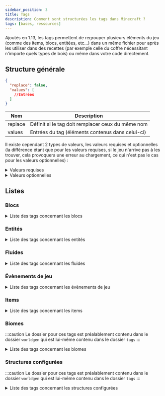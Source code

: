 ```yaml
---
sidebar_position: 3
title: Tags
description: Comment sont structurées les tags dans Minecraft ?
tags: [bases, ressources]
---
```


Ajoutés en 1.13, les tags permettent de regrouper plusieurs éléments du jeu (comme des items, blocs, entitées, etc...) dans un même fichier pour après les utiliser dans des recettes (par exemple celle du coffre nécessitant n'importe quels types de bois) ou même dans votre code directement.

## Structure générale

```json
{
  "replace": false,
  "values": [
    //Entrées
  ]
}
```

| Nom     | Description                                       |
|---------|---------------------------------------------------|
| replace | Définit si le tag doit remplacer ceux du même nom |
| values  | Entrées du tag (éléments contenus dans celui-ci)  |

Il existe cependant 2 types de valeurs, les valeurs requises et optionnelles (la différence étant que pour les valeurs requises, si le jeu n'arrive pas à les trouver, cela provoquera une erreur au chargement, ce qui n'est pas le cas pour les valeurs optionnelles) :
<details>
  <summary>Valeurs requises</summary>

Celle-ci peuvent prendre 2 valeurs, soit un identifiant faisant référence à un élément du jeu, soit un identifiant faisant référence à un tag (précédé d'un `#`).

```json
"minecraft:diamond_block"
```

```json
"#minecraft:stone_bricks"
```
  
</details>

<details>
  <summary>Valeurs optionnelles</summary>

Celle-ci peuvent prendre 2 valeurs au niveau du champ `ìd`, soit un identifiant faisant référence à un élément du jeu, soit un identifiant faisant référence à un tag (précédé d'un `#`). Le champ `required` permet quant à lui de définir si l'entrée est requise ou non (dans le cas d'une entrée optionnelle il faudrat le définir sur `false`).

```json
{
  "id": "minecraft:diamond_block",
  "required": false
}
```

```json
{
  "id": "#minecraft:stone_bricks",
  "required": false
}
```

</details>

## Listes

### Blocs

<details>
<summary>Liste des tags concernant les blocs</summary>

| Identifiant                                | Description                                                                                                                                                                   |
|--------------------------------------------|-------------------------------------------------------------------------------------------------------------------------------------------------------------------------------|
| `mineable/axe`                             | Liste des blocs pouvant être miné efficacement avec une hache                                                                                                                 |
| `mineable/hoe`                             | Liste des blocs pouvant être miné efficacement avec faux                                                                                                                      |
| `mineable/pickaxe`                         | Liste des blocs pouvant être miné efficacement avec pioche                                                                                                                    |
| `mineable/shovel`                          | Liste des blocs pouvant être miné efficacement avec pelle                                                                                                                     |
| `acacia_logs`                              | Liste des blocs qui sont des buches d'acacia                                                                                                                                  |
| `animals_spawnable_on`                     | Liste des blocs sur lesquels les animaux peuvent apparaitre                                                                                                                   |
| `anvil`                                    | Liste des blocs qui sont des enclumes                                                                                                                                         |
| `axolotls_spawnable_on`                    | Liste des blocs sur lesquels les axolotls peuvent apparaitre                                                                                                                  |
| `azalea_grows_on`                          | Liste des blocs sur lesquels les arbres d'azalées peuvent pousser                                                                                                             |
| `azalea_root_replaceable`                  | Liste des blocs qui peuvent être remplacé par les racines des azalées                                                                                                         |
| `bamboo_plantable_on`                      | Liste des blocs où le bambou peut être planté                                                                                                                                 |
| `banners`                                  | Liste des blocs qui sont des bannières                                                                                                                                        |
| `base_stone_nether`                        | Liste des blocs qui peuvent être remplacés par des ressources (par exemple des minerais) de la dimension du Nether                                                            |
| `base_stone_overworld`                     | Liste des blocs qui peuvent être remplacés par des ressources (par exemple des minerais) du monde normal                                                                      |
| `beacon_base_blocks`                       | Liste des blocs qui peuvent activer une balise selon une structure pré-définit                                                                                                |
| `beds`                                     | Liste des blocs qui sont des lits                                                                                                                                             |
| `beehives`                                 | Liste des blocs qui sont des ruches                                                                                                                                           |
| `bee_growables`                            | Liste des blocs qui réagissent au pollen des abeilles pour pousser plus rapidement                                                                                            |
| `big_dripleaf_placeable`                   | Liste des blocs qui peuvent servir de base pour les grandes foliogoutte                                                                                                       |
| `birch_logs`                               | Liste des blocs qui sont des buches de bouleau                                                                                                                                |
| `buttons`                                  | Liste des blocs qui sont des boutons                                                                                                                                          |
| `campfires`                                | Liste des blocs qui sont des feux de camp                                                                                                                                     |
| `candles`                                  | Liste des blocs qui sont des bougies                                                                                                                                          |
| `candle_cakes`                             | Liste des blocs qui sont des gateaux avec une bougie                                                                                                                          |
| `carpets`                                  | Liste des blocs qui sont des tapis                                                                                                                                            |
| `cauldrons`                                | Liste des blocs qui sont des chaudrons                                                                                                                                        |
| `cave_vines`                               | Liste des blocs qui sont des lianes des cavernes                                                                                                                              |
| `climbable`                                | Liste des blocs qui sont escaladables                                                                                                                                         |
| `coal_ores`                                | Liste des blocs qui sont des minerais de charbon                                                                                                                              |
| `copper_ores`                              | Liste des blocs qui sont des minerais de copper                                                                                                                               |
| `corals`                                   | Liste des blocs qui sont des coraux                                                                                                                                           |
| `coral_blocks`                             | Liste des blocs qui sont des coraux                                                                                                                                           |
| `coral_plants`                             | Liste des blocs qui sont des coraux (plantes)                                                                                                                                 |
| `crimson_stems`                            | Liste des blocs qui sont des tiges carmins                                                                                                                                    |
| `crops`                                    | Liste des blocs qui sont des cultures                                                                                                                                         |
| `crystal_sound_blocks`                     | Liste des blocs qui émettent le son "amethyst block chime" de manière répétée pendant un court laps de temps après avoir été piétinés  ( le volume diminuant progressivement) |
| `dark_oak_logs`                            | Liste des blocs qui sont des buches de bois sombre                                                                                                                            |
| `deepslate_ore_replaceables`               | Liste des blocs pouvant être remplacés par des minerais des profondeurs                                                                                                       |
| `diamond_ores`                             | Liste des blocs qui sont des minerais de diamant                                                                                                                              |
| `dirt`                                     | Liste des blocs qui sont de la terre                                                                                                                                          |
| `doors`                                    | Liste des blocs qui sont des portes                                                                                                                                           |
| `dragon_immune`                            | Liste des blocs qui sont immunisés contre le dragon                                                                                                                           |
| `dripstone_replaceable_blocks`             | Liste des blocs pouvant être remplacés par des blocs de spéléothème                                                                                                           |
| `emerald_ores`                             | Liste des blocs qui sont des minerais d'émeraude                                                                                                                              |
| `enderman_holdable`                        | Liste des blocs pouvant être récupérés par des enderman                                                                                                                       |
| `fall_damage_resetting`                    | Liste des blocs qui reinitialises les dégâts de chute d'un joueur                                                                                                             |
| `features_cannot_replace`                  | Liste des blocs ne peuvent pas être remplacés par des éléments générés                                                                                                        |
| `fences`                                   | Liste des blocs qui sont des barrières                                                                                                                                        |
| `fence_gates`                              | Liste des blocs qui sont des portillons                                                                                                                                       |
| `fire`                                     | Liste des blocs qui sont du feu                                                                                                                                               |
| `flowers`                                  | Liste des blocs qui sont des fleurs                                                                                                                                           |
| `flower_pots`                              | Liste des blocs qui sont des fleurs dans des pots                                                                                                                             |
| `foxes_spawnable_on`                       | Liste des blocs sur lesquels les loups peuvent apparaitre                                                                                                                     |
| `geode_invalid_blocks`                     | Liste des blocs qui empêchent les géodes de se générer                                                                                                                        |
| `goats_spawnable_on`                       | Liste des blocs sur lesquels les chèvres peuvent apparaitre                                                                                                                   |
| `gold_ores`                                | Liste des blocs qui sont des minerais d'or                                                                                                                                    |
| `guarded_by_piglins`                       | Liste des blocs qui rendent hostile les Piglin's quand ils sont cassés ou ouvert (pour ceux le pouvant)                                                                       |
| `hoglin_repellents`                        | Liste des blocs qui font fuir les hoglin's                                                                                                                                    |
| `ice`                                      | Liste des blocs qui sont de la glace                                                                                                                                          |
| `impermeable`                              | Liste des blocs qui ne laissent pas passer les fluides ou le miel                                                                                                             |
| `infiniburn_end`                           | Liste des blocs qui peuvent rester en feu éternellement dans la dimension de l'Ender                                                                                          |
| `infiniburn_nether`                        | Liste des blocs qui peuvent rester en feu éternellement dans la dimension du Nether                                                                                           |
| `infiniburn_overworld`                     | Liste des blocs qui peuvent rester en feu éternellement dans le monde normal                                                                                                  |
| `inside_step_sound_blocks`                 | Liste des blocs jouant le son de pas quand une entité marche à l'intérieur                                                                                                    |
| `iron_ores`                                | Liste des blocs qui sont des minerais de fer                                                                                                                                  |
| `jungle_logs`                              | Liste des blocs qui sont des buches de bois de la jungle                                                                                                                      |
| `lapis_ores`                               | Liste des blocs qui sont des minerais de lapis lazuli                                                                                                                         |
| `lava_pool_stone_cannot_replace`           | Liste des blocs qui ne peuvent pas être remplacé par la génération d'un lac de lave.                                                                                          |
| `leaves`                                   | Liste des blocs qui sont des feuilles                                                                                                                                         |
| `logs`                                     | Liste des blocs qui sont des buches                                                                                                                                           |
| `logs_that_burn`                           | Liste des blocs de buche qui sont inflammables                                                                                                                                |
| `lush_ground_replaceable`                  | Liste des blocs qui seront remplacés par de la terre racineuse                                                                                                                |
| `mooshrooms_spawnable_on`                  | Liste des blocs sur lesquels les vaches champignon peuvent apparaitre                                                                                                         |
| `moss_replaceable`                         | Liste des blocs qui peuvent être remplacés par des blocs de mousse lorsque de la poudre d'os a été appliquée à un bloc de mousse voisin                                       |
| `mushroom_grow_block`                      | Liste des blocs sur lesquels les champignons peuvent être placés ou se propager                                                                                               |
| `needs_diamond_tool`                       | Liste des blocs nécessitant un outil en diamant pour être récolté                                                                                                             |
| `needs_iron_tool`                          | Liste des blocs nécessitant un outil en fer pour être récolté                                                                                                                 |
| `needs_stone_tool`                         | Liste des blocs nécessitant un outil en pierre pour être récolté                                                                                                              |
| `non_flammable_wood`                       | Liste des blocs de bois qui sont inflammables                                                                                                                                 |
| `nylium`                                   | Liste des blocs qui sont des blocs de nylium                                                                                                                                  |
| `oak_logs`                                 | Liste des blocs qui sont des buches de bois de chêne                                                                                                                          |
| `occludes_vibration_signals`               | Liste des blocs qui empêchent les capteurs sculk d'entendre les vibrations si le bloc se trouve entre le capteur et la vibration.                                             |
| `parrots_spawnable_on`                     | Liste des blocs sur lesquels les perroquets peuvent apparaitre                                                                                                                |
| `piglin_repellents`                        | Liste des blocs qui font fuir les piglin's                                                                                                                                    |
| `planks`                                   | Liste des blocs qui sont des planches                                                                                                                                         |
| `polar_bears_spawnable_on_in_frozen_ocean` | Liste des blocs sur lesquels les ours polaires peuvent apparaitre dans des biomes d'océan gelé                                                                                |
| `portals`                                  | Liste des blocs qui sont des portails                                                                                                                                         |
| `pressure_plates`                          | Liste des blocs qui sont des plaques de pression                                                                                                                              |
| `prevent_mob_spawning_inside`              | Liste des blocs qui empêches les monstres d'apparaître à l'intérieur de ceux-ci                                                                                               |
| `rabbits_spawnable_on`                     | Liste des blocs sur lesquels les lapins peuvent apparaitre                                                                                                                    |
| `rails`                                    | Liste des blocs qui sont des rails                                                                                                                                            |
| `redstone_ores`                            | Liste des blocs qui sont des minerais de redstone                                                                                                                             |
| `replaceable_plants`                       | Liste des plantes qui peuvent être remplacées pendant la génération d'un élément                                                                                              |
| `sand`                                     | Liste des blocs qui sont du sable                                                                                                                                             |
| `saplings`                                 | Liste des blocs qui sont des pousses d'arbre                                                                                                                                  |
| `shulker_boxes`                            | Liste des blocs qui sont des boites de shulker                                                                                                                                |
| `signs`                                    | Liste des blocs qui sont des panneaux                                                                                                                                         |
| `slabs`                                    | Liste des blocs qui sont des dalles                                                                                                                                           |
| `small_dripleaf_placeable`                 | Liste des blocs sur lesquels il est possible de placer les petites foliogoutes                                                                                                |
| `small_flowers`                            | Liste des blocs qui sont des petites fleurs                                                                                                                                   |
| `snow`                                     | Liste des blocs qui sont de la neige                                                                                                                                          |
| `soul_fire_base_blocks`                    | Liste des blocs qui peuvent supporter le feu des âmes                                                                                                                         |
| `soul_speed_blocks`                        | Liste des blocs qui donnent un effet de vitesse si jamais un joueur se situe sur l'un d'entre eux avec des bottes ayant l'enchantement _Agilité des âmes_                     |
| `spruce_logs`                              | Liste des blocs qui sont des buches de bois de sapin                                                                                                                          |
| `stairs`                                   | Liste des blocs qui sont des escaliers                                                                                                                                        |
| `standing_signs`                           | Liste des blocs qui sont des panneaux _debouts_                                                                                                                               |
| `stone_bricks`                             | Liste des blocs qui sont des pierres taillées                                                                                                                                 |
| `stone_ore_replaceables`                   | Liste des blocs pouvant être remplacés par des minerais                                                                                                                       |
| `stone_pressure_plates`                    | Liste des blocs qui sont des plaques de pression en pierre                                                                                                                    |
| `strider_warm_blocks`                      | Liste des blocs qui ne font pas trembler un strider si jamais il se retrouve dessus                                                                                           |
| `tall_flowers`                             | Liste des blocs qui sont des fleurs hautes                                                                                                                                    |
| `terracotta`                               | Liste des blocs qui sont de la terre cuite                                                                                                                                    |
| `trapdoors`                                | Liste des blocs qui sont des trappes                                                                                                                                          |
| `underwater_bonemeals`                     | Liste des plantes aquatiques qui poussent dans le fond des océans                                                                                                             |
| `unstable_bottom_center`                   | Liste des blocs qui ne peuvent pas supporter les lanternes et les cloches sur leur face inférieure                                                                            |
| `valid_spawn`                              | Liste des blocs qui sont valides pour l'apparition d'un joueur                                                                                                                |
| `walls`                                    | Liste des blocs qui sont des murets                                                                                                                                           |
| `wall_corals`                              | Liste des blocs qui sont des coraux muraux                                                                                                                                    |
| `wall_post_override`                       | Liste des blocs qui transforment les murs en piliers, même s'ils ne sont pas solides.                                                                                         |
| `wall_signs`                               | Liste des blocs qui sont des panneaux accrochés au mur                                                                                                                        |
| `warped_stems`                             | Liste des blocs qui sont des tiges biscornues                                                                                                                                 |
| `wart_blocks`                              | Liste des blocs qui sont des blocs de verrue                                                                                                                                  |
| `wither_immune`                            | Liste des blocs qui sont immunisés contre les explosions du Wither                                                                                                            |
| `wither_summon_base_blocks`                | Liste des blocs utilisables pour faire apparaitre le Wither                                                                                                                   |
| `wolves_spawnable_on`                      | Liste des blocs sur lesquels les loups peuvent apparaitre                                                                                                                     |
| `wooden_buttons`                           | Liste des blocs qui sont des boutons en bois                                                                                                                                  |
| `wooden_doors`                             | Liste des blocs qui sont des portes en bois                                                                                                                                   |
| `wooden_fences`                            | Liste des blocs qui sont des barrières en bois                                                                                                                                |
| `wooden_pressure_plates`                   | Liste des blocs qui sont des plaques de pression en bois                                                                                                                      |
| `wooden_slabs`                             | Liste des blocs qui sont des dalles en bois                                                                                                                                   |
| `wooden_stairs`                            | Liste des blocs qui sont des escaliers en bois                                                                                                                                |
| `wooden_trapdoors`                         | Liste des blocs qui sont des trappes en bois                                                                                                                                  |
| `wool`                                     | Liste des blocs qui sont des laines                                                                                                                                           |

</details>

### Entités

<details>

<summary>Liste des tags concernant les entités</summary>

| Identifiant                  | Description                                                                                              |
|------------------------------|----------------------------------------------------------------------------------------------------------|
| `arrows`                     | Liste de toutes les flèches (entités)                                                                    |
| `axolotl_always_hostiles`    | Liste des entités contre lesquels les axolotls sont toujours hostiles                                    |
| `axolotl_hunt_targets`       | Liste des entités que les axolotls attaquent                                                             |
| `beehive_inhabitors`         | Liste des entités qui habitent dans une ruche                                                            |
| `freeze_hurts_extra_types`   | Liste des entités qui sont plus sensible au froid et subissent donc des points de dégâts supplémentaires |
| `freeze_immune_entity_types` | Liste des entités qui ne gèle pas dans la poudreuse                                                      |
| `impact_projectiles`         | Liste des entités qui sont des projectiles                                                               |
| `powder_snow_walkable_mobs`  | Liste des entités qui peuvent marcher sur la poudreuse sans s'enfoncer dedans                            |
| `raiders`                    | Liste des entités qui composent les raids contre les villages                                            |
| `skeletons`                  | Liste de tous les types de squelette                                                                     |

</details>

### Fluides

<details>

<summary>Liste des tags concernant les fluides</summary>

| Identifiant | Description                           |
|-------------|---------------------------------------|
| `lava`      | Liste des fluides qui sont de la lave |
| `water`     | Liste des fluides qui sont de l'eau   |

</details>

### Évènements de jeu

<details>

<summary>Liste des tags concernant les évènements de jeu</summary>

| Identifiant                  | Description                                                                                       |
|------------------------------|---------------------------------------------------------------------------------------------------|
| `ignore_vibrations_sneaking` | Liste des évènements considérés comme des vibrations, qui peuvent être masqués en s'accroupissant |
| `vibrations`                 | Liste des évènements considérés comme des vibrations                                              |

</details>

### Items

<details>

<summary>Liste des tags concernant les items</summary>

| Identifiant                  | Description |
|------------------------------|-------------|
| `acacia_logs`                |             |
| `anvil`                      |             |
| `arrows`                     |             |
| `axolotl_tempt_items`        |             |
| `banners`                    |             |
| `beacon_payment_items`       |             |
| `beds`                       |             |
| `birch_logs`                 |             |
| `boats`                      |             |
| `buttons`                    |             |
| `candles`                    |             |
| `carpets`                    |             |
| `cluster_max_harvestables`   |             |
| `coals`                      |             |
| `coal_ores`                  |             |
| `copper_ores`                |             |
| `creeper_drop_music_discs`   |             |
| `crimson_stems`              |             |
| `dark_oak_logs`              |             |
| `diamond_ores`               |             |
| `dirt`                       |             |
| `doors`                      |             |
| `emerald_ores`               |             |
| `fences`                     |             |
| `fishes`                     |             |
| `flowers`                    |             |
| `fox_food`                   |             |
| `freeze_immune_wearables`    |             |
| `gold_ores`                  |             |
| `ignored_by_piglin_babies`   |             |
| `iron_ores`                  |             |
| `jungle_logs`                |             |
| `lapis_ores`                 |             |
| `leaves`                     |             |
| `lectern_books`              |             |
| `logs`                       |             |
| `logs_that_burn`             |             |
| `music_discs`                |             |
| `non_flammable_wood`         |             |
| `oak_logs`                   |             |
| `occludes_vibration_signals` |             |
| `piglin_food`                |             |
| `piglin_loved`               |             |
| `piglin_repellents`          |             |
| `planks`                     |             |
| `rails`                      |             |
| `redstone_ores`              |             |
| `sand`                       |             |
| `saplings`                   |             |
| `signs`                      |             |
| `slabs`                      |             |
| `small_flowers`              |             |
| `soul_fire_base_blocks`      |             |
| `spruce_logs`                |             |
| `stairs`                     |             |
| `stone_bricks`               |             |
| `stone_crafting_materials`   |             |
| `stone_tool_materials`       |             |
| `tall_flowers`               |             |
| `terracotta`                 |             |
| `trapdoors`                  |             |
| `walls`                      |             |
| `warped_stems`               |             |
| `wooden_buttons`             |             |
| `wooden_doors`               |             |
| `wooden_fences`              |             |
| `wooden_pressure_plates`     |             |
| `wooden_slabs`               |             |
| `wooden_stairs`              |             |
| `wooden_trapdoors`           |             |
| `wool`                       |             |

</details>

### Biomes

:::caution
Le dossier pour ces tags est préalablement contenu dans le dossier `worldgen` qui est lui-même contenu dans le dossier `tags`
:::

<details>

<summary>Liste des tags concernant les biomes</summary>

| Identifiant                            | Description                                                            |
|----------------------------------------|------------------------------------------------------------------------|
| `has_structure\bastion_remnant`        | Liste des biomes pouvant contenir des ruines de bastion                |
| `has_structure\buried_treasure`        | Liste des biomes pouvant contenir des trésors enfuis                   |
| `has_structure\desert_pyramid`         | Liste des biomes pouvant contenir des pyramides                        |
| `has_structure\end_city`               | Liste des biomes pouvant contenir des villes de l'End                  |
| `has_structure\igloo`                  | Liste des biomes pouvant contenir des igloos                           |
| `has_structure\jungle_temple`          | Liste des biomes pouvant contenir des temples de la jungle             |
| `has_structure\mineshaft`              | Liste des biomes pouvant contenir des mines abandonnée                 |
| `has_structure\mineshaft_mesa`         | Liste des biomes pouvant contenir des mines abandonnées du mesa        |
| `has_structure\nether_fortress`        | Liste des biomes pouvant contenir des forteresses du Nether            |
| `has_structure\nether_fossil`          | Liste des biomes pouvant contenir des fossiles du Nether               |
| `has_structure\ocean_monument`         | Liste des biomes pouvant contenir des monuments océaniques             |
| `has_structure\ocean_ruin_cold`        | Liste des biomes pouvant contenir des ruines océaniques d'eaux froides |
| `has_structure\ocean_ruin_warm`        | Liste des biomes pouvant contenir des ruines océaniques d'eaux chaudes |
| `has_structure\pillager_outpost`       | Liste des biomes pouvant contenir des avant-postes de pillards         |
| `has_structure\ruined_portal_desert`   | Liste des biomes pouvant contenir des ruines de portail du désert      |
| `has_structure\ruined_portal_jungle`   | Liste des biomes pouvant contenir des ruines de portail de la jungle   |
| `has_structure\ruined_portal_mountain` | Liste des biomes pouvant contenir des ruines de portail des montages   |
| `has_structure\ruined_portal_nether`   | Liste des biomes pouvant contenir des ruines de portail du Nether      |
| `has_structure\ruined_portal_ocean`    | Liste des biomes pouvant contenir des ruines de portail de l'océan     |
| `has_structure\ruined_portal_standard` | Liste des biomes pouvant contenir des ruines de portail _standards_    |
| `has_structure\ruined_portal_swamp`    | Liste des biomes pouvant contenir des ruines de portail des marais     |
| `has_structure\shipwreck`              | Liste des biomes pouvant contenir des épaves                           |
| `has_structure\shipwreck_beached`      | Liste des biomes pouvant contenir des bateaux échoués sur une plage    |
| `has_structure\stronghold`             | Liste des biomes pouvant contenir des bastions                         |
| `has_structure\swamp_hut`              | Liste des biomes pouvant contenir des huttes de sorcière               |
| `has_structure\village_desert`         | Liste des biomes pouvant contenir des villages du désert               |
| `has_structure\village_plains`         | Liste des biomes pouvant contenir des villages de la plaine            |
| `has_structure\village_savanna`        | Liste des biomes pouvant contenir des villages de la savane            |
| `has_structure\village_snowy`          | Liste des biomes pouvant contenir des villages enneigés                |
| `has_structure\village_taiga`          | Liste des biomes pouvant contenir des villages de la taïga             |
| `has_structure\woodland_mansion`       | Liste des biomes pouvant contenir des manoirs de la forêt              |
| `is_badlands`                          | Liste des biomes de type _badland_                                     |
| `is_beach`                             | Liste des biomes _plage_                                               |
| `is_deep_ocean`                        | Liste des biomes de type _océan profond_                               |
| `is_forest`                            | Liste des biomes de type _forêt_                                       |
| `is_hill`                              | Liste des biomes _collines_                                            |
| `is_jungle`                            | Liste des biomes de type _jungle_                                      |
| `is_mountain`                          | Liste des biomes de type _montagne_                                    |
| `is_nether`                            | Liste des biomes du Nether                                             |
| `is_ocean`                             | Liste des biomes océaniques                                            |
| `is_river`                             | Liste des différents type de _rivières_                                |
| `is_taiga`                             | Liste des biomes de type _taïga_                                       |

</details>

### Structures configurées

:::caution
Le dossier pour ces tags est préalablement contenu dans le dossier `worldgen` qui est lui-même contenu dans le dossier `tags`
:::

<details>

<summary>Liste des tags concernant les structures configurées</summary>

| Identifiant                 | Description                                                                       |
|-----------------------------|-----------------------------------------------------------------------------------|
| `dolphin_located`           | Liste des structure _configurées_ pouvant être localisées par un dolphin          |
| `eye_of_ender_located`      | Liste des structures _configurées_ pouvant être localisées par un oeil de l'Ender |
| `mineshaft`                 | Listes des structures _configurées_ qui sont des puits de mine abandonné          |
| `ocean_ruin`                | Listes des structures _configurées_ qui sont des ruines d'océan                   |
| `on_ocean_explorer_maps`    | Liste des structures _configurées_ visibles sur les cartes au trésor marines      |
| `on_treasure_maps`          | Liste des structures _configurées_ visibles sur les cartes au trésor              |
| `on_woodland_explorer_maps` | Liste des structures _configurées_ visibles sur les cartes au trésor forestières  |
| `ruined_portal`             | Listes des structures _configurées_ qui sont des portails en ruines               |
| `shipwreck`                 | Listes des structures _configurées_ qui sont des épaves de navire                 |
| `village`                   | Listes des structures _configurées_ qui sont des villages                         |

</details>